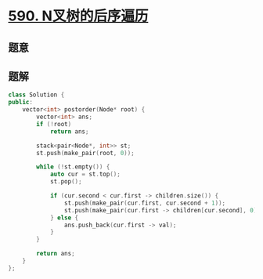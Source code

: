 #  [590. N叉树的后序遍历](https://leetcode-cn.com/problems/n-ary-tree-postorder-traversal/)

## 题意



## 题解



```c++
class Solution {
public:
    vector<int> postorder(Node* root) {
        vector<int> ans;
        if (!root)
            return ans;

        stack<pair<Node*, int>> st;
        st.push(make_pair(root, 0));

        while (!st.empty()) {
            auto cur = st.top();
            st.pop();

            if (cur.second < cur.first -> children.size()) {
                st.push(make_pair(cur.first, cur.second + 1));
                st.push(make_pair(cur.first -> children[cur.second], 0));
            } else {
                ans.push_back(cur.first -> val);
            }
        }

        return ans;
    }
};
```



```python3

```


